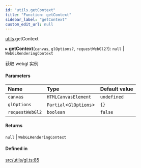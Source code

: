 ```yaml
---
id: "utils.getContext"
title: "Function: getContext"
sidebar_label: "getContext"
custom_edit_url: null
---
```


[utils](../namespaces/utils.md).getContext

▸ **getContext**(`canvas`, `glOptions?`, `requestWebGl2?`): ``null`` \| `WebGLRenderingContext`

获取 webgl 实例

#### Parameters

| Name | Type | Default value |
| :------ | :------ | :------ |
| `canvas` | `HTMLCanvasElement` | `undefined` |
| `glOptions` | `Partial`\<[`GlOptions`](../interfaces/utils.GlOptions.md)\> | `{}` |
| `requestWebGl2` | `boolean` | `false` |

#### Returns

``null`` \| `WebGLRenderingContext`

#### Defined in

[src/utils/gl.ts:85](https://github.com/sakitam-gis/vis-engine/blob/master/src/utils/gl.ts#L85)
